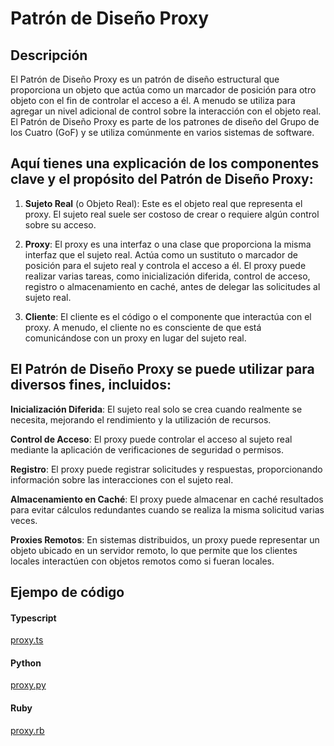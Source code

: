 # Patrón de Diseño Proxy

## Descripción

El Patrón de Diseño Proxy es un patrón de diseño estructural que proporciona un objeto que actúa como un marcador de posición para otro objeto con el fin de controlar el acceso a él. A menudo se utiliza para agregar un nivel adicional de control sobre la interacción con el objeto real. El Patrón de Diseño Proxy es parte de los patrones de diseño del Grupo de los Cuatro (GoF) y se utiliza comúnmente en varios sistemas de software.

## Aquí tienes una explicación de los componentes clave y el propósito del Patrón de Diseño Proxy:

1. **Sujeto Real** (o Objeto Real): Este es el objeto real que representa el proxy. El sujeto real suele ser costoso de crear o requiere algún control sobre su acceso.

1. **Proxy**: El proxy es una interfaz o una clase que proporciona la misma interfaz que el sujeto real. Actúa como un sustituto o marcador de posición para el sujeto real y controla el acceso a él. El proxy puede realizar varias tareas, como inicialización diferida, control de acceso, registro o almacenamiento en caché, antes de delegar las solicitudes al sujeto real.

1. **Cliente**: El cliente es el código o el componente que interactúa con el proxy. A menudo, el cliente no es consciente de que está comunicándose con un proxy en lugar del sujeto real.

## El Patrón de Diseño Proxy se puede utilizar para diversos fines, incluidos:

**Inicialización Diferida**: El sujeto real solo se crea cuando realmente se necesita, mejorando el rendimiento y la utilización de recursos.

**Control de Acceso**: El proxy puede controlar el acceso al sujeto real mediante la aplicación de verificaciones de seguridad o permisos.

**Registro**: El proxy puede registrar solicitudes y respuestas, proporcionando información sobre las interacciones con el sujeto real.

**Almacenamiento en Caché**: El proxy puede almacenar en caché resultados para evitar cálculos redundantes cuando se realiza la misma solicitud varias veces.

**Proxies Remotos**: En sistemas distribuidos, un proxy puede representar un objeto ubicado en un servidor remoto, lo que permite que los clientes locales interactúen con objetos remotos como si fueran locales.

## Ejempo de código

<!-- tabs:start -->

#### **Typescript**

[proxy.ts](https://raw.githubusercontent.com/jeresoftx/design-patterns/main/src/structuralPatterns/proxy/proxy.ts ':include :type=code')

#### **Python**

[proxy.py](https://raw.githubusercontent.com/jeresoftx/design-patterns/main/src/structuralPatterns/proxy/proxy.py ':include :type=code')

#### **Ruby**

[proxy.rb](https://raw.githubusercontent.com/jeresoftx/design-patterns/main/src/structuralPatterns/proxy/proxy.rb ':include :type=code')

<!-- tabs:end -->
